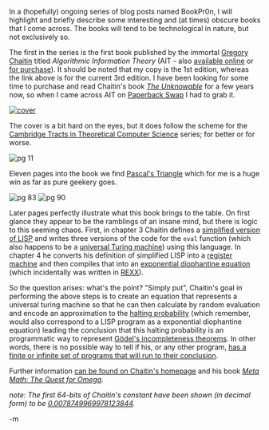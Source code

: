 In a (hopefully) ongoing series of blog posts named BookPr0n, I will highlight and briefly describe some interesting and (at times) obscure books that I come across.  The books will tend to be technological in nature, but not exclusively so.  

The first in the series is the first book published by the immortal [Gregory Chaitin](http://en.wikipedia.org/wiki/Chaitin) titled *Algorithmic Information Theory* (AIT - also [available online](http://www.umcs.maine.edu/~chaitin/cup.pdf) or [for purchase](http://www.amazon.com/gp/product/0521616042/?tag=fogus-20)).  It should be noted that my copy is the 1st edition, whereas the link above is for the current 3rd edition.  I have been looking for some time to purchase and read Chaitin's book *[The Unknowable](http://www.amazon.com/gp/product/9814021725/?tag=fogus-20)* for a few years now, so when I came across AIT on [Paperback Swap](http://www.paperbackswap.com) I had to grab it.  

<a href="http://www.amazon.com/Algorithmic-Information-Cambridge-Theoretical-Computer/dp/0521616042/?tag=fogus-20"><img src="http://farm9.staticflickr.com/8206/8252035051_02150a7faf_d.jpg" alt="cover" /></a>

The cover is a bit hard on the eyes, but it does follow the scheme for the [Cambridge Tracts in Theoretical Computer Science](http://images.google.com/images?q=cambridge%20tracts%20in%20theoretical%20computer%20science) series; for better or for worse.

<img src="http://farm9.staticflickr.com/8060/8252050819_3d6254d71e_n_d.jpg" alt="pg 11" />

Eleven pages into the book we find [Pascal's Triangle](http://en.wikipedia.org/wiki/Pascal%27s_Triangle) which for me is a huge win as far as pure geekery goes.  

<img src="http://farm9.staticflickr.com/8063/8252060065_61192b0186_n_d.jpg" alt="pg 83" />
<img src="http://farm9.staticflickr.com/8348/8252060261_c22b1f251f_m_d.jpg" alt="pg 90" />

Later pages perfectly illustrate what this book brings to the table.  On first glance they appear to be the ramblings of an insane mind, but there is logic to this seeming chaos.  First, in chapter 3 Chaitin defines a [simplified version of LISP](http://www.cs.umaine.edu/~chaitin/unknowable/lisp.c) and writes three versions of the code for the `eval` function (which also happens to be a [universal Turing machine](http://en.wikipedia.org/wiki/Universal_Turing_machine)) using this language.  In chapter 4 he converts his definition of simplified LISP into a [register machine](http://en.wikipedia.org/wiki/Register_machine) and then compiles that into an [exponential diophantine equation](http://en.wikipedia.org/wiki/Diophantine_equation#Modern_research) (which incidentally was written in [REXX](http://en.wikipedia.org/wiki/Rexx)).  

So the question arises: what's the point?  "Simply put", Chaitin's goal in performing the above steps is to create an equation that represents a universal turing machine so that he can then calculate by random evaluation and encode an approximation to the [halting probability](http://en.wikipedia.org/wiki/Halting_probability) (which remember, would also correspond to a LISP program as a exponential diophantine equation) leading the conclusion that this halting probability is an programmatic way to represent [Gödel's incompleteness theorems](http://en.wikipedia.org/wiki/Incompleteness_theorem).  In other words, there is no possible way to tell if his, or any other program, [has a finite or infinite set of programs that will run to their conclusion](http://en.wikipedia.org/wiki/Halting_Problem).

Further information [can be found on Chaitin's homepage](http://cs.umaine.edu/~chaitin/) and his book *[Meta Math: The Quest for Omega](http://www.amazon.com/gp/product/1400077974/?tag=fogus-20)*.

*note: The first 64-bits of Chaitin's constant have been shown (in decimal form) to be [0.0078749969978123844](http://akpublic.research.att.com/~njas/sequences/A100264).*

-m